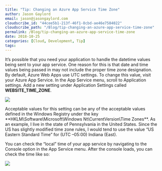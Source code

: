 ```yaml
---
title: "Tip: Changing an Azure App Service Time Zone"
author: Jason Gaylord
email: jason@jasongaylord.com
cloudscribe_id: "44cee5b1-213f-46f1-8cbd-ae46e7584022"
cloudscribe_path: "/Blog/tip-changing-an-azure-app-service-time-zone"
permalink: /Blog/tip-changing-an-azure-app-service-time-zone
date: 2018-10-25
categories: [Cloud, Development, Tip]
tags: 
---
```


It’s possible that you need your application to handle the datetime values being sent to your app service. One reason for this is that date and time values being passed in may not include the proper time zone designation. By default, Azure Web Apps use UTC settings. To change this value, visit your Azure App Service. In the App Service menu, scroll to Application settings. Add a new setting under Application Settings called **WEBSITE_TIME_ZONE**. 

![](https://cdn.jasongaylord.com/images/2018/10/25/Auzre_Application_Settings.png)

Acceptable values for this setting can be any of the acceptable values defined in the Windows Registry under the key **HKLM\Software\Microsoft\Windows Nt\CurrentVersion\Time Zones\**. As an example, I live in the state of Pennsylvania in the United States. Since the US has slightly modified time zone rules, I would tend to use the value “US Eastern Standard Time” for (UTC –05:00) Indiana (East).

You can check the “local” time of your app service by navigating to the Console option in the App Service menu. After the console loads, you can check the time like so:

![](https://cdn.jasongaylord.com/images/2018/10/25/Azure_Console.png)
